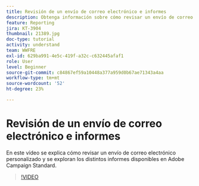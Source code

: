 ```yaml
---
title: Revisión de un envío de correo electrónico e informes
description: Obtenga información sobre cómo revisar un envío de correo electrónico personalizado y explorar diferentes informes disponibles en Adobe Campaign Standard.
feature: Reporting
jira: KT-3904
thumbnail: 21389.jpg
doc-type: tutorial
activity: understand
team: WWFRE
exl-id: 629ba991-4e5c-419f-a32c-c632445afaf1
role: User
level: Beginner
source-git-commit: c84867ef59a10448a377a959d0b67ae71343a4aa
workflow-type: tm+mt
source-wordcount: '52'
ht-degree: 23%

---
```


# Revisión de un envío de correo electrónico e informes

En este vídeo se explica cómo revisar un envío de correo electrónico personalizado y se exploran los distintos informes disponibles en Adobe Campaign Standard.

>[!VIDEO](https://video.tv.adobe.com/v/21389?quality=12&learn=on)
